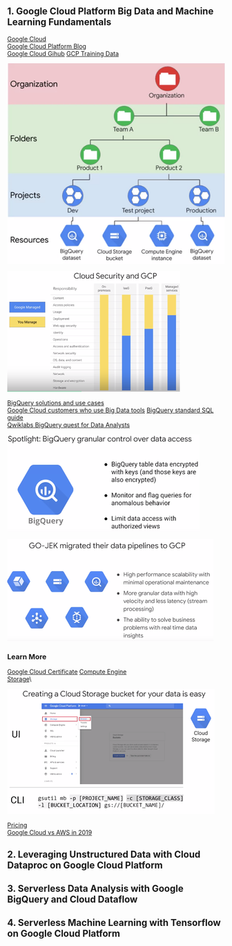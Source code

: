 ##  1. Google Cloud Platform Big Data and Machine Learning Fundamentals
[Google Cloud](https://cloud.google.com/)\
[Google Cloud Platform Blog](https://cloud.google.com/blog/products)\
[Google Cloud Gihub](https://github.com/GoogleCloudPlatform)
[GCP Training Data](https://github.com/GoogleCloudPlatform/training-data-analyst)

![Google Cloud Resource Hierarchy](https://github.com/Blackdog-Programmer/Data-Engineering-GCP/blob/master/Reference/GCP_Resource_Hierachy.png)

![Google Security](https://github.com/Blackdog-Programmer/Data-Engineering-GCP/blob/master/Reference/GCP_Security.png)

[BigQuery solutions and use cases](https://cloud.google.com/bigquery/#bigquery-solutions-and-use-cases)\
[Google Cloud customers who use Big Data tools](https://cloud.google.com/customers/#/products=Big_Data_Analytics)
[BigQuery standard SQL guide](https://cloud.google.com/bigquery/docs/reference/standard-sql/enabling-standard-sql)\
[Qwiklabs BigQuery quest for Data Analysts](https://www.qwiklabs.com/quests/55)

![GCP BigQuery](https://github.com/Blackdog-Programmer/Data-Engineering-GCP/blob/master/Reference/GCP_BigQuery.png)

![GCP Data Pipelining](https://github.com/Blackdog-Programmer/Data-Engineering-GCP/blob/master/Reference/GCP_DataPipelining.png)

### Learn More
[Google Cloud Certificate](https://cloud.google.com/certification/)
[Compute Engine](https://cloud.google.com/compute/)\
[Storage](https://cloud.google.com/storage/)\

![Google Cloud Bucket Storage](https://github.com/Blackdog-Programmer/Data-Engineering-GCP/blob/master/Reference/GCP_Cloud_Bucket_Storage.png)

[Pricing](https://cloud.google.com/pricing/)\
[Google Cloud vs AWS in 2019](https://kinsta.com/blog/google-cloud-vs-aws/)

## 2. Leveraging Unstructured Data with Cloud Dataproc on Google Cloud Platform


## 3. Serverless Data Analysis with Google BigQuery and Cloud Dataflow


## 4. Serverless Machine Learning with Tensorflow on Google Cloud Platform
